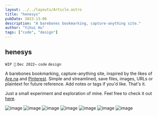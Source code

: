 ```yaml
---
layout: ../../layouts/Article.astro
title: "henesys"
pubDate: 2023-13-06
description: "A barebones bookmarking, capture-anything site."
author: "Yihui Hu"
tags: ["code", "design"]
---
```


## henesys

`WIP 🚧`
`Dec 2022–`
`code`
`design`

A barebones bookmarking, capture-anything site, inspired by the likes of [Are.na](https://are.na) and [Pinterest](https://pinterest.com). Simple and streamlined, save files, images, URLs or plaintext for future reference. Add notes or tags if you'd like. That's it.

Just a small experiment and exploration of mine. Feel free to check it out [here](https://henesys.online).

![image](/assets/henesys/henesys_main.webp)
![image](/assets/henesys/henesys_grid.webp)
![image](/assets/henesys/henesys_icon.webp)
![image](/assets/works/henesys_tags.webp)
![image](/assets/henesys/henesys_mobile_spread.webp)
![image](/assets/henesys/henesys_logos.webp)
![image](/assets/henesys/henesys_og.webp)
